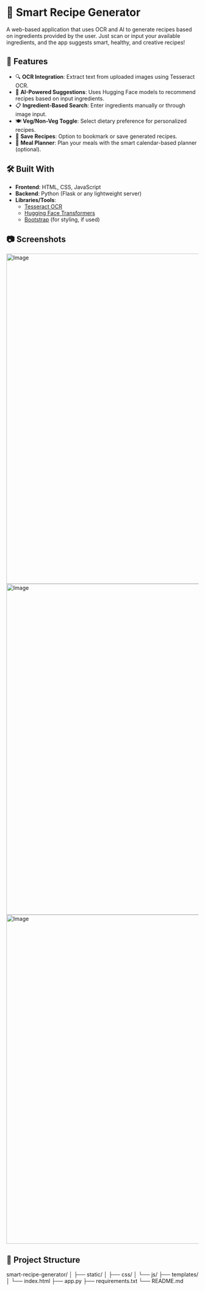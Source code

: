 # 🧠 Smart Recipe Generator

A web-based application that uses OCR and AI to generate recipes based on ingredients provided by the user. Just scan or input your available ingredients, and the app suggests smart, healthy, and creative recipes!

## 🚀 Features

- 🔍 **OCR Integration**: Extract text from uploaded images using Tesseract OCR.
- 🤖 **AI-Powered Suggestions**: Uses Hugging Face models to recommend recipes based on input ingredients.
- 📋 **Ingredient-Based Search**: Enter ingredients manually or through image input.
- 🍽️ **Veg/Non-Veg Toggle**: Select dietary preference for personalized recipes.
- 💾 **Save Recipes**: Option to bookmark or save generated recipes.
- 📅 **Meal Planner**: Plan your meals with the smart calendar-based planner (optional).

## 🛠️ Built With

- **Frontend**: HTML, CSS, JavaScript
- **Backend**: Python (Flask or any lightweight server)
- **Libraries/Tools**:
  - [Tesseract OCR](https://github.com/tesseract-ocr/tesseract)
  - [Hugging Face Transformers](https://huggingface.co/)
  - [Bootstrap](https://getbootstrap.com/) (for styling, if used)

## 📷 Screenshots

<img width="1919" height="865" alt="Image" src="https://github.com/user-attachments/assets/3eba3a5a-a3a1-46f0-9297-8409e323f43a" />

<img width="1644" height="867" alt="Image" src="https://github.com/user-attachments/assets/570914bb-dc6e-4738-a574-d36fa7045a14" />

<img width="1650" height="862" alt="Image" src="https://github.com/user-attachments/assets/ac88cce9-2adf-463d-82ec-48197fb96763" />

## 📁 Project Structure

smart-recipe-generator/
│
├── static/
│   ├── css/
│   └── js/
├── templates/
│   └── index.html
├── app.py
├── requirements.txt
└── README.md

